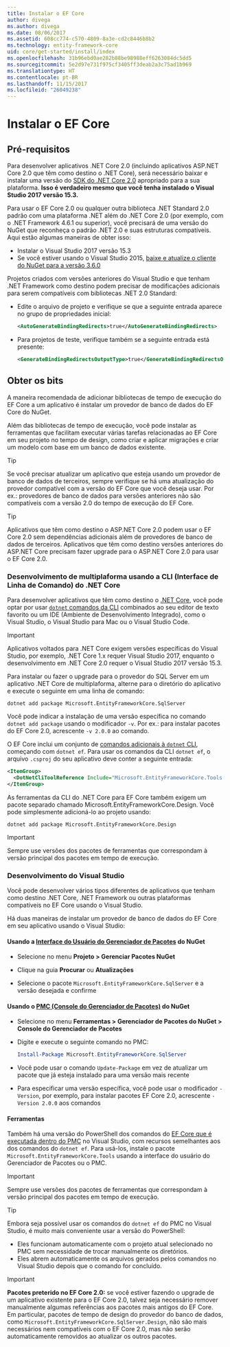 ```yaml
---
title: Instalar o EF Core
author: divega
ms.author: divega
ms.date: 08/06/2017
ms.assetid: 608cc774-c570-4809-8a3e-cd2c8446b8b2
ms.technology: entity-framework-core
uid: core/get-started/install/index
ms.openlocfilehash: 31b96ebd0ae282b88be98988eff6263084dc5dd5
ms.sourcegitcommit: 5e2d97e731f975cf3405ff3deab2a3c75ad1b969
ms.translationtype: HT
ms.contentlocale: pt-BR
ms.lasthandoff: 11/15/2017
ms.locfileid: "26049238"
---
```

# <a name="installing-ef-core"></a>Instalar o EF Core

## <a name="prerequisites"></a>Pré-requisitos

Para desenvolver aplicativos .NET Core 2.0 (incluindo aplicativos ASP.NET Core 2.0 que têm como destino o .NET Core), será necessário baixar e instalar uma versão do [SDK do .NET Core 2.0](https://www.microsoft.com/net/download/core) apropriado para a sua plataforma. **Isso é verdadeiro mesmo que você tenha instalado o Visual Studio 2017 versão 15.3.**

Para usar o EF Core 2.0 ou qualquer outra biblioteca .NET Standard 2.0 padrão com uma plataforma .NET além do .NET Core 2.0 (por exemplo, com o .NET Framework 4.6.1 ou superior), você precisará de uma versão do NuGet que reconheça o padrão .NET 2.0 e suas estruturas compatíveis. Aqui estão algumas maneiras de obter isso:

* Instalar o Visual Studio 2017 versão 15.3
* Se você estiver usando o Visual Studio 2015, [baixe e atualize o cliente do NuGet para a versão 3.6.0](https://www.nuget.org/downloads)

Projetos criados com versões anteriores do Visual Studio e que tenham .NET Framework como destino podem precisar de modificações adicionais para serem compatíveis com bibliotecas .NET 2.0 Standard:

* Edite o arquivo de projeto e verifique se que a seguinte entrada aparece no grupo de propriedades inicial:
  ``` xml
  <AutoGenerateBindingRedirects>true</AutoGenerateBindingRedirects>
  ```

* Para projetos de teste, verifique também se a seguinte entrada está presente:
  ``` xml
  <GenerateBindingRedirectsOutputType>true</GenerateBindingRedirectsOutputType>
  ```

## <a name="getting-the-bits"></a>Obter os bits
A maneira recomendada de adicionar bibliotecas de tempo de execução do EF Core a um aplicativo é instalar um provedor de banco de dados do EF Core do NuGet.

Além das bibliotecas de tempo de execução, você pode instalar as ferramentas que facilitam executar várias tarefas relacionadas ao EF Core em seu projeto no tempo de design, como criar e aplicar migrações e criar um modelo com base em um banco de dados existente.

> [!TIP]  
> Se você precisar atualizar um aplicativo que esteja usando um provedor de banco de dados de terceiros, sempre verifique se há uma atualização do provedor compatível com a versão do EF Core que você deseja usar. Por ex.: provedores de banco de dados para versões anteriores não são compatíveis com a versão 2.0 do tempo de execução do EF Core.  

> [!TIP]  
> Aplicativos que têm como destino o ASP.NET Core 2.0 podem usar o EF Core 2.0 sem dependências adicionais além de provedores de banco de dados de terceiros. Aplicativos que têm como destino versões anteriores do ASP.NET Core precisam fazer upgrade para o ASP.NET Core 2.0 para usar o EF Core 2.0.

<a name="cli"></a>
### <a name="cross-platform-development-using-the-net-core-command-line-interface-cli"></a>Desenvolvimento de multiplaforma usando a CLI (Interface de Linha de Comando) do .NET Core

Para desenvolver aplicativos que têm como destino o [.NET Core](https://www.microsoft.com/net/download/core), você pode optar por usar [`dotnet` comandos da CLI](https://docs.microsoft.com/dotnet/core/tools/) combinados ao seu editor de texto favorito ou um IDE (Ambiente de Desenvolvimento Integrado), como o Visual Studio, o Visual Studio para Mac ou o Visual Studio Code.

> [!IMPORTANT]  
> Aplicativos voltados para .NET Core exigem versões específicas do Visual Studio, por exemplo, .NET Core 1.x requer Visual Studio 2017, enquanto o desenvolvimento em .NET Core 2.0 requer o Visual Studio 2017 versão 15.3.

Para instalar ou fazer o upgrade para o provedor do SQL Server em um aplicativo .NET Core de multiplaforma, alterne para o diretório do aplicativo e execute o seguinte em uma linha de comando:

``` Console
dotnet add package Microsoft.EntityFrameworkCore.SqlServer
```

Você pode indicar a instalação de uma versão específica no comando `dotnet add package` usando o modificador `-v`. Por ex.: para instalar pacotes do EF Core 2.0, acrescente `-v 2.0.0` ao comando.

O EF Core inclui um conjunto de [comandos adicionais à `dotnet` CLI](../../miscellaneous/cli/dotnet.md), começando com `dotnet ef`. Para usar os comandos da CLI `dotnet ef`, o arquivo `.csproj` do seu aplicativo deve conter a seguinte entrada:

``` xml
<ItemGroup>
  <DotNetCliToolReference Include="Microsoft.EntityFrameworkCore.Tools.DotNet" Version="2.0.0" />
</ItemGroup>
```

As ferramentas da CLI do .NET Core para EF Core também exigem um pacote separado chamado Microsoft.EntityFrameworkCore.Design. Você pode simplesmente adicioná-lo ao projeto usando:

``` Console
dotnet add package Microsoft.EntityFrameworkCore.Design
```

> [!IMPORTANT]  
> Sempre use versões dos pacotes de ferramentas que correspondam à versão principal dos pacotes em tempo de execução.

<a name="visual-studio"></a>
### <a name="visual-studio-development"></a>Desenvolvimento do Visual Studio

Você pode desenvolver vários tipos diferentes de aplicativos que tenham como destino .NET Core, .NET Framework ou outras plataformas compatíveis no EF Core usando o Visual Studio.

Há duas maneiras de instalar um provedor de banco de dados do EF Core em seu aplicativo usando o Visual Studio:

#### <a name="using-nugets-package-manager-user-interfacehttpsdocsmicrosoftcomnugettoolspackage-manager-ui"></a>Usando a [Interface do Usuário do Gerenciador de Pacotes](https://docs.microsoft.com/nuget/tools/package-manager-ui) do NuGet

* Selecione no menu **Projeto > Gerenciar Pacotes NuGet**

* Clique na guia **Procurar** ou **Atualizações**

* Selecione o pacote `Microsoft.EntityFrameworkCore.SqlServer` e a versão desejada e confirme

#### <a name="using-nugets-package-manager-console-pmchttpsdocsmicrosoftcomnugettoolspackage-manager-console"></a>Usando o [PMC (Console do Gerenciador de Pacotes)](https://docs.microsoft.com/nuget/tools/package-manager-console) do NuGet

* Selecione no menu **Ferramentas > Gerenciador de Pacotes do NuGet > Console do Gerenciador de Pacotes**

* Digite e execute o seguinte comando no PMC:

  ``` PowerShell  
  Install-Package Microsoft.EntityFrameworkCore.SqlServer
  ```
* Você pode usar o comando `Update-Package` em vez de atualizar um pacote que já esteja instalado para uma versão mais recente

* Para especificar uma versão específica, você pode usar o modificador `-Version`, por exemplo, para instalar pacotes EF Core 2.0, acrescente `-Version 2.0.0` aos comandos

#### <a name="tools"></a>Ferramentas

Também há uma versão do PowerShell dos comandos do [EF Core que é executada dentro do PMC](../../miscellaneous/cli/powershell.md) no Visual Studio, com recursos semelhantes aos dos comandos do `dotnet ef`. Para usá-los, instale o pacote `Microsoft.EntityFrameworkCore.Tools` usando a interface do usuário do Gerenciador de Pacotes ou o PMC.

> [!IMPORTANT]  
> Sempre use versões dos pacotes de ferramentas que correspondam à versão principal dos pacotes em tempo de execução.

> [!TIP]  
> Embora seja possível usar os comandos do `dotnet ef` do PMC no Visual Studio, é muito mais conveniente usar a versão do PowerShell:
> * Eles funcionam automaticamente com o projeto atual selecionado no PMC sem necessidade de trocar manualmente os diretórios.  
> * Eles abrem automaticamente os arquivos gerados pelos comandos no Visual Studio depois que o comando for concluído.

> [!IMPORTANT]  
> **Pacotes preterido no EF Core 2.0:** se você estiver fazendo o upgrade de um aplicativo existente para o EF Core 2.0, talvez seja necessário remover manualmente algumas referências aos pacotes mais antigos do EF Core. Em particular, pacotes de tempo de design do provedor do banco de dados, como `Microsoft.EntityFrameworkCore.SqlServer.Design`, não são mais necessários nem compatíveis com o EF Core 2.0, mas não serão automaticamente removidos ao atualizar os outros pacotes.
